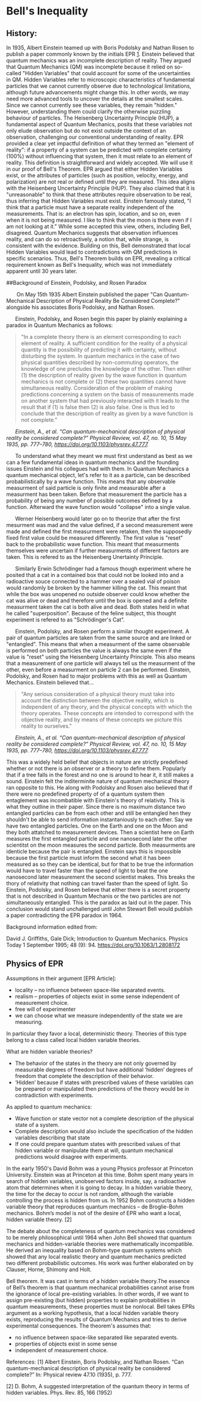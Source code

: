 # Bell's Inequality

## History:

In 1935, Albert Einstein teamed up with Boris Podolsky and Nathan Rosen to publish a paper commonly known by the initials EPR [1](https://cds.cern.ch/record/405662/files/PhysRev.47.777.pdf). Einstein believed that quantum mechanics was an incomplete description of reality.
They argued that Quantum Mechanics (QM) was incomplete because it relied on so-called "Hidden Variables" that could account for some of the uncertainties in QM. Hidden Variables refer to microscopic characteristics of fundamental particles that we cannot currently observe due to technological limitations, although future advancements might change this. 
In other words, we may need more advanced tools to uncover the details at the smallest scales. Since we cannot currently see these variables, they remain "hidden."
However, understanding them could clarify the otherwise puzzling behaviour of particles. 
The Heisenberg Uncertainty Principle (HUP), a fundamental aspect of Quantum Mechanics, posits that these variables not only elude observation but do not exist outside the context of an observation, challenging our conventional understanding of reality.
EPR provided a clear yet impactful definition of what they termed an "element of reality": if a property of a system can be predicted with complete certainty (100%) without influencing that system, then it must relate to an element of reality. This definition is straightforward and widely accepted. We will use it in our proof of Bell's Theorem.
EPR argued that either Hidden Variables exist, or the attributes of particles (such as position, velocity, energy, and polarization) are not real or defined until they are measured. 
This idea aligns with the Heisenberg Uncertainty Principle (HUP). They also claimed that it is "unreasonable" to think that these attributes require observation to be real, thus inferring that Hidden Variables must exist. 
Einstein famously stated, "I think that a particle must have a separate reality independent of the measurements. 
That is: an electron has spin, location, and so on, even when it is not being measured. I like to think that the moon is there even if I am not looking at it." While some accepted this view, others, including Bell, disagreed.
Quantum Mechanics suggests that observation influences reality, and can do so retroactively, a notion that, while strange, is consistent with the evidence. Building on this, Bell demonstrated that local Hidden Variables would lead to contradictions with QM predictions in specific scenarios. Thus, Bell's Theorem builds on EPR, revealing a critical requirement known as Bell's Inequality, which was not immediately apparent until 30 years later.

##Background of Einstein, Podolsky, and Rosen Paradox

&nbsp;&nbsp;&nbsp;&nbsp;&nbsp;&nbsp; On May 15th 1935 Albert Einstein published the paper "Can Quantum-Mechanical Description of Physical 
Reality Be Considered Complete?" alongside his associates Boris Podolsky, and Nathan Rosen.

&nbsp;&nbsp;&nbsp;&nbsp;&nbsp;&nbsp;Einstein, Podolsky, and Rosen begin this paper by plainly explaining a paradox in Quantum Mechanics as follows:

> "In a complete theory there is an element corresponding to each element of reality. A sufficient condition for the reality of a physical quantity is the possibility of predicting it with certainty, without disturbing the system. In quantum mechanics in the case of two physical quantities described by non-commuting operators, the knowledge of one precludes the knowledge of the other. Then either (1) the description of reality given by the wave function in quantum mechanics is not complete or (2) these two quantities cannot have simultaneous reality. Consideration of the problem of making predictions concerning a system on the basis of measurements made on another system that had previously interacted with it leads to the result that if (1) is false then (2) is also false. One is thus led to conclude that the description of reality as given by a wave function is not complete."

&nbsp;&nbsp;&nbsp;&nbsp;&nbsp;&nbsp;*Einstein, A., et al. “Can quantum-mechanical description of physical reality be considered complete?” Physical Review, vol. 47, no. 10, 15 May 1935, pp. 777–780, https://doi.org/10.1103/physrev.47.777.*

&nbsp;&nbsp;&nbsp;&nbsp;&nbsp;&nbsp;To understand what they meant we must first understand as best as we can a few fundamental ideas in quantum mechanics and the founding issues Einstein and his collegues had with them. In Quantum Mechanics a quantum mechanical object, let's refer to it as a particle, can be described probabilistically by a wave function. This means that any observable measurment of said particle is only finite and measurable after a measurment has been taken. Before that measurement the particle has a probability of being any number of possible outcomes defined by a function. Afterward the wave function would "collapse" into a single value.

&nbsp;&nbsp;&nbsp;&nbsp;&nbsp;&nbsp;Werner Heisenberg would later go on to theorize that after the first mesurment was mad and the value defined, if a second measurement were made and defined the first measurment were retaken, then the supposedly fixed first value could be measured differently. The first value is "reset" back to the probabilistic wave function. This meant that measurments themselves were uncertain if further measurments of different factors are taken. This is refered to as the Heisenberg Unertainty Principle.

&nbsp;&nbsp;&nbsp;&nbsp;&nbsp;&nbsp;Similarly Erwin Schrödinger had a famous though experiment where he posited that a cat in a contained box that could not be looked into and a radioactive souce connected to a hammer over a sealed vial of poison would randomly be broken by the hammer killing the cat. This meant that while the box was unopened no outside observer could know whether the cat was alive or dead and therefore until the box is opened and a definite measurment taken the cat is both alive and dead. Both states held in what he called "superposition". Because of the feline subject, this thought experiment is refered to as "Schrödinger's Cat".

&nbsp;&nbsp;&nbsp;&nbsp;&nbsp;&nbsp;Einstein, Podolsky, and Rosen perform a similar thought experiment. A pair of quantum particles are taken from the same source and are linked or "entangled". This means that when a measurment of the same observable is performed on both particles the value is always the same even if the value is "reset" using the Heisenberg Uncertainty Principle. This also means that a measurement of one particle will always tell us the measurment of the other, even before a measurment on particle 2 can be performed. Einstein, Podolsky, and Rosen had to major problems with this as well as Quantum Mechanics. Einstein believed that...

> "Any serious consideration of a physical theory must take into account the distinction between the objective reality, which is independent of any theory, and the physical concepts with which the theory operates. These concepts are intended to correspond with the objective reality, and by means of these concepts we picture this reality to ourselves."

&nbsp;&nbsp;&nbsp;&nbsp;&nbsp;&nbsp;*Einstein, A., et al. “Can quantum-mechanical description of physical reality be considered complete?” Physical Review, vol. 47, no. 10, 15 May 1935, pp. 777–780, https://doi.org/10.1103/physrev.47.777.*

This was a widely held belief that objects in nature are strictly predefined whether or not there is an observer or a theory to define them. Popularly that if a tree falls in the forest and no one is around to hear it, it still makes a sound. Einstein felt the inditerminite nature of quantum mechanical theory ran opposite to this. He along with Podolsky and Rosen also believed that if there were no predefined property of of a quantum system then entaglement was incombatible with Einstein's theory of relativity. This is what they outline in their paper. Since there is no maximum distance two entangled particles can be from each other and still be entangled hen they shouldn't be able to send information instantaniously to each other. Say we have two entangled particles. One on the Earth and one on the Moon and they both attatched to measurement devices. Then a scientist here on Earth measures the first entangled particle and one nanosecond later the other scientitst on the moon measures the second particle. Both measurments are identicle because the pair is entangled. Einstein says this is impossible because the first particle must inform the second what it has been measured as so they can be identical, but for that to be true the information would have to travel faster than the speed of light to beat the one nanosecond later measurement the second scientist makes. This breaks the thory of relativity that nothing can travel faster than the speed of light. So Einstein, Podolsky, and Rosen believe that either there is a secret property that is not described in Quantum Mechanis or the two particles are not simultaneously entangled. This is the paradox as laid out in the paper. This conclusion would stand unchallenged until John Stewart Bell would publish a paper contradicting the EPR paradox in 1964.


Background information edited from:

David J. Griffiths, Gale Dick; Introduction to Quantum Mechanics. Physics Today 1 September 1995; 48 (9): 94. https://doi.org/10.1063/1.2808172

## Physics of EPR

Assumptions in their argument [EPR Article]:
- locality – no influence between space-like separated events.
- realism – properties of objects exist in some sense independent of measurement choice.
- free will of experimenter
- we can choose what we measure independently of the state we are measuring. 

In particular they favor a local, deterministic theory. Theories of this type belong to a class called local hidden variable theories.

What are hidden variable theories?
- The behavior of the states in the theory are not only governed by measurable degrees of freedom but have additional ‘hidden’ degrees of freedom that complete the description of their behavior.
- ‘Hidden’ because if states with prescribed values of these variables can be prepared or manipulated then predictions of the theory would be in contradiction with experiments.

As applied to quantum mechanics: 
- Wave function or state vector not a complete description of the physical state of a system. 
- Complete description would also include the specification of the hidden variables 
   describing that state
- If one could prepare quantum states with prescribed values of that hidden variable or manipulate them at will, quantum mechanical predictions would disagree with experiments. 

In the early 1950's David Bohm was a young Physics professor at Princeton University. Einstein was at Princeton at this time. Bohm spent many years in search of hidden variables, unobserved factors inside, say, a radioactive atom that determines when it is going to decay. In a hidden variable theory, the time for the decay to occur is not random, although the variable controlling the process is hidden from us. In 1952 Bohm constructs a hidden variable theory that reproduces quantum mechanics – de Broglie-Bohm mechanics. Bohm’s model is not of the desire of EPR who want a local, hidden variable theory. [2]

The debate about the completeness of quantum mechanics was considered to be merely philosophical until 1964 when John Bell showed that quantum mechanics and hidden-variable theories were mathematically incompatible. He derived an inequality based on Bohm-type quantum systems which showed that any local realistic theory and quantum mechanics predicted two different probabilistic outcomes. His work was further elaborated on by Clauser, Horne, Shimony and Holt.

Bell theorem.
It was cast in terms of a hidden variable theory.The essence of Bell’s theorem is that quantum mechanical probabilities cannot arise from the ignorance of local pre-existing variables. In other words, if we want to assign pre-existing (but hidden) properties to explain probabilities in quantum measurements, these properties must be nonlocal. Bell takes EPRs argument as a working hypothesis, that a local hidden variable theory exists, reproducing the results of Quantum Mechanics and tries to derive experimental consequences.
The theorem's assumes that:
- no influence between space-like separated like separated events.
- properties of objects exist in some sense
- independent of measurement choice.




References:
[1] Albert Einstein, Boris Podolsky, and Nathan Rosen. “Can quantum-mechanical description of physical reality be considered complete?” In: Physical review 47.10 (1935), p. 777.

[2] D. Bohm, A suggested interpretation of the quantum theory in terms of hidden variables. Phys. Rev. 85, 166 (1952)
